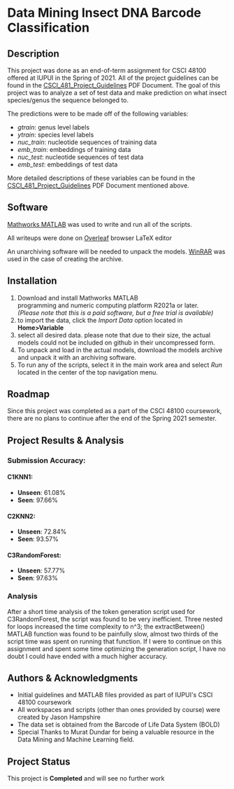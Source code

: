 # Data Mining Insect DNA Barcode Classification

## Description ##

This project was done as an end-of-term assignment for 
CSCI 48100 offered at IUPUI in the Spring of 2021.
All of the project guidelines can be found in the 
[CSCI_481_Project_Guidelines](CSCI_481_Project_Guidelines.pdf) PDF Document.
The goal of this project was to analyze a set of test data
and make prediction on what insect species/genus the sequence belonged to.

The predictions were to be made off of the following variables:

- *gtrain*: genus level labels
- *ytrain*: species level labels
- *nuc_train*: nucleotide sequences of training data
- *emb_train*: embeddings of training data
- *nuc_test*: nucleotide sequences of test data
- *emb_test*: embeddings of test data

More detailed descriptions of these variables can be found in the
[CSCI_481_Project_Guidelines](CSCI_481_Project_Guidelines.pdf) 
PDF Document mentioned above.
   
## Software

[Mathworks MATLAB](https://www.mathworks.com/products/matlab.html) was used to write and run all of the scripts. 

All writeups were done on [Overleaf](www.overleaf.com) browser LaTeX editor

An unarchiving software will be needed to unpack the models. [WinRAR](https://www.win-rar.com/start.html?&L=0) was used in the case of creating the archive.

## Installation

1. Download and install Mathworks MATLAB  
programming and numeric computing platform R2021a or later.  
*(Please note that this is a paid software, but a free trial is available)*
1. to import the data, click the *Import Data* option located in 
**Home>Variable**
1. select all desired data. please note that due to their size,
the actual models could not be included on github in their uncompressed form.
1. To unpack and load in the actual models, 
download the models archive and unpack it with an archiving software.
1. To run any of the scripts, select it in the main work area and select 
*Run* located in the center of the top navigation menu.


## Roadmap

Since this project was completed as a part of the CSCI 48100 coursework, 
there are no plans to continue after the end of the Spring 2021 semester.

## Project Results & Analysis

### Submission Accuracy: ###

#### C1KNN1: ####

- **Unseen**: 61.08% 
- **Seen**:   97.66%

#### C2KNN2: ####

- **Unseen**: 72.84% 
- **Seen**:   93.57%

#### C3RandomForest: ####

- **Unseen**: 57.77% 
- **Seen**:   97.63%

### Analysis ###

After a short time analysis of the token generation script used for C3RandomForest, 
the script was found to be very inefficient.
Three nested for loops increased the time complexity to n^3;
 the extractBetween() MATLAB function was found to be painfully slow, 
 almost two thirds of the script time was spent on running that function.
If I were to continue on this assignment and spent some time optimizing the generation script,
 I have no doubt I could have ended with a much higher accuracy.

## Authors & Acknowledgments

- Initial guidelines and MATLAB files provided as part of IUPUI's CSCI 48100 coursework
- All workspaces and scripts (other than ones provided by course) were created by Jason Hampshire
- The data set is obtained from the Barcode of Life Data System (BOLD)
- Special Thanks to Murat Dundar for being a valuable resource in the Data Mining and Machine Learning field.

## Project Status

This project is **Completed** and will see no further work